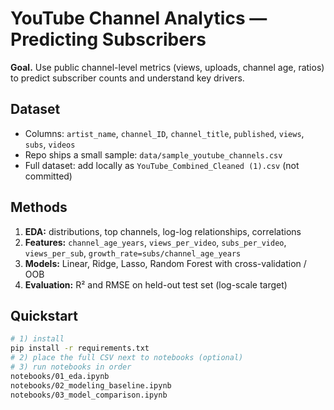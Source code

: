 # YouTube Channel Analytics — Predicting Subscribers

**Goal.** Use public channel-level metrics (views, uploads, channel age, ratios) to predict subscriber counts and understand key drivers.

## Dataset
- Columns: `artist_name`, `channel_ID`, `channel_title`, `published`, `views`, `subs`, `videos`
- Repo ships a small sample: `data/sample_youtube_channels.csv`
- Full dataset: add locally as `YouTube_Combined_Cleaned (1).csv` (not committed)

## Methods
1. **EDA:** distributions, top channels, log-log relationships, correlations  
2. **Features:** `channel_age_years`, `views_per_video`, `subs_per_video`, `views_per_sub`, `growth_rate=subs/channel_age_years`  
3. **Models:** Linear, Ridge, Lasso, Random Forest with cross-validation / OOB  
4. **Evaluation:** R² and RMSE on held-out test set (log-scale target)

## Quickstart
```bash
# 1) install
pip install -r requirements.txt
# 2) place the full CSV next to notebooks (optional)
# 3) run notebooks in order
notebooks/01_eda.ipynb
notebooks/02_modeling_baseline.ipynb
notebooks/03_model_comparison.ipynb

